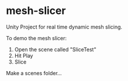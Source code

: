 # mesh-slicer
Unity Project for real time dynamic mesh slicing.

To demo the mesh slicer:
1.  Open the scene called "SliceTest"
2.  Hit Play
3.  Slice

Make a scenes folder...
